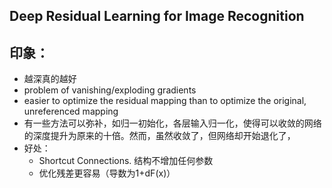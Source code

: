 ## Deep Residual Learning for Image Recognition

## 印象：
- 越深真的越好
- problem of vanishing/exploding gradients
- easier to optimize the residual mapping than to optimize the original, unreferenced mapping
- 有一些方法可以弥补，如归一初始化，各层输入归一化，使得可以收敛的网络的深度提升为原来的十倍。然而，虽然收敛了，但网络却开始退化了，
- 好处：
    - Shortcut Connections. 结构不增加任何参数
    - 优化残差更容易（导数为1+dF(x)）